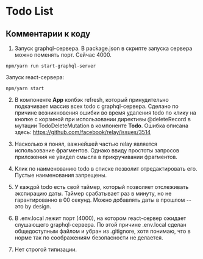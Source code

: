 # Todo List

## Комментарии к коду

1. Запуск graphql-сервера. В package.json в скрипте запуска сервера можно поменять порт. Сейчас 4000.

```
npm/yarn run start-graphql-server
```

Запуск react-сервера:

```
npm/yarn start
```

2. В компоненте **App** колбэк refresh, который принудительно подкачивает массив всех todo с graphql-сервера. Сделано по причине возникновения ошибки во время удаления todo по клику на кнопке с корзиной при использовании директивы @deleteRecord в мутации TodoDeleteMutation в компоненте **Todo**. Ошибка описана здесь: https://github.com/facebook/relay/issues/3514

3. Насколько я понял, важнейшей частью relay является использование фрагментов. Однако ввиду простоты запросов приложения не увидел смысла в прикручивании фрагментов.

4. Клик по наименованию todo в списке позволит отредактировать его. Пустые наименования запрещены.

5. У каждой todo есть свой таймер, который позволяет отслеживать экспирацию даты. Таймер срабатывает раз в минуту,
   но не гарантированно в 00 секунд. Можно добавлять даты в прошлом -- это by design.

6. В .env.local лежит порт (4000), на котором react-сервер ожидает слушающего graphql-сервера. По этой причине
   .env.local сделан общедоступным файлом и убран из .gitignore, хотя понимаю, что в норме так по соображениям безопасности не делается.

7. Нет строгой типизации.
